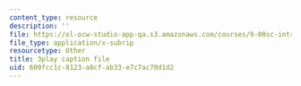 ```yaml
---
content_type: resource
description: ''
file: https://ol-ocw-studio-app-qa.s3.amazonaws.com/courses/9-00sc-introduction-to-psychology-fall-2011/600fcc1c8123a0cfab33e7c7ac70d1d2_syXplPKQb_o.srt
file_type: application/x-subrip
resourcetype: Other
title: 3play caption file
uid: 600fcc1c-8123-a0cf-ab33-e7c7ac70d1d2
---
```

